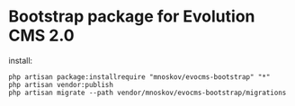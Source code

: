 # Bootstrap package for Evolution CMS 2.0

install:

```
php artisan package:installrequire "mnoskov/evocms-bootstrap" "*"
php artisan vendor:publish
php artisan migrate --path vendor/mnoskov/evocms-bootstrap/migrations
```
